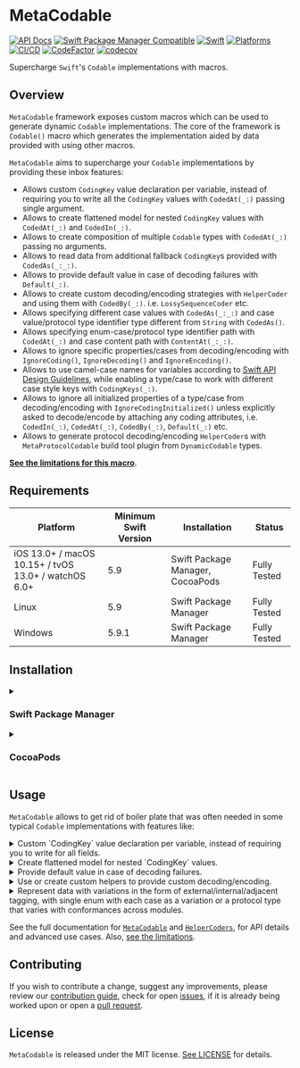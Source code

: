 # MetaCodable

[![API Docs](http://img.shields.io/badge/Read_the-docs-2196f3.svg)](https://swiftpackageindex.com/SwiftyLab/MetaCodable/documentation/metacodable)
[![Swift Package Manager Compatible](https://img.shields.io/github/v/tag/SwiftyLab/MetaCodable?label=SPM&color=orange)](https://badge.fury.io/gh/SwiftyLab%2FMetaCodable)
[![Swift](https://img.shields.io/badge/Swift-5.9+-orange)](https://img.shields.io/badge/Swift-5-DE5D43)
[![Platforms](https://img.shields.io/badge/Platforms-all-sucess)](https://img.shields.io/badge/Platforms-all-sucess)
[![CI/CD](https://github.com/SwiftyLab/MetaCodable/actions/workflows/main.yml/badge.svg)](https://github.com/SwiftyLab/MetaCodable/actions/workflows/main.yml)
[![CodeFactor](https://www.codefactor.io/repository/github/swiftylab/metacodable/badge)](https://www.codefactor.io/repository/github/swiftylab/metacodable)
[![codecov](https://codecov.io/gh/SwiftyLab/MetaCodable/branch/main/graph/badge.svg?token=jKxMv5oFeA)](https://codecov.io/gh/SwiftyLab/MetaCodable)
<!-- [![CodeQL](https://github.com/SwiftyLab/MetaCodable/actions/workflows/codeql-analysis.yml/badge.svg?event=schedule)](https://github.com/SwiftyLab/MetaCodable/actions/workflows/codeql-analysis.yml) -->

Supercharge `Swift`'s `Codable` implementations with macros.

## Overview

`MetaCodable` framework exposes custom macros which can be used to generate dynamic `Codable` implementations. The core of the framework is ``Codable()`` macro which generates the implementation aided by data provided with using other macros.

`MetaCodable` aims to supercharge your `Codable` implementations by providing these inbox features:

- Allows custom `CodingKey` value declaration per variable, instead of requiring you to write all the `CodingKey` values with ``CodedAt(_:)`` passing single argument.
- Allows to create flattened model for nested `CodingKey` values with ``CodedAt(_:)`` and ``CodedIn(_:)``.
- Allows to create composition of multiple `Codable` types with ``CodedAt(_:)`` passing no arguments.
- Allows to read data from additional fallback `CodingKey`s provided with ``CodedAs(_:_:)``.
- Allows to provide default value in case of decoding failures with ``Default(_:)``.
- Allows to create custom decoding/encoding strategies with ``HelperCoder`` and using them with ``CodedBy(_:)``. i.e. ``LossySequenceCoder`` etc.
- Allows specifying different case values with ``CodedAs(_:_:)`` and case value/protocol type identifier type different from `String` with ``CodedAs()``.
- Allows specifying enum-case/protocol type identifier path with ``CodedAt(_:)`` and case content path with ``ContentAt(_:_:)``.
- Allows to ignore specific properties/cases from decoding/encoding with ``IgnoreCoding()``, ``IgnoreDecoding()`` and ``IgnoreEncoding()``.
- Allows to use camel-case names for variables according to [Swift API Design Guidelines](https://www.swift.org/documentation/api-design-guidelines/#general-conventions), while enabling a type/case to work with different case style keys with ``CodingKeys(_:)``.
- Allows to ignore all initialized properties of a type/case from decoding/encoding with ``IgnoreCodingInitialized()`` unless explicitly asked to decode/encode by attaching any coding attributes, i.e. ``CodedIn(_:)``, ``CodedAt(_:)``,
``CodedBy(_:)``, ``Default(_:)`` etc.
- Allows to generate protocol decoding/encoding ``HelperCoder``s with `MetaProtocolCodable` build tool plugin from ``DynamicCodable`` types.

[**See the limitations for this macro**](<doc:Limitations>).

## Requirements

| Platform | Minimum Swift Version | Installation | Status |
| --- | --- | --- | --- |
| iOS 13.0+ / macOS 10.15+ / tvOS 13.0+ / watchOS 6.0+ | 5.9 | Swift Package Manager, CocoaPods | Fully Tested |
| Linux | 5.9 | Swift Package Manager | Fully Tested |
| Windows | 5.9.1 | Swift Package Manager | Fully Tested |

## Installation

<details>
  <summary><h3>Swift Package Manager</h3></summary>

The [Swift Package Manager](https://swift.org/package-manager/) is a tool for automating the distribution of Swift code and is integrated into the `swift` compiler.

Once you have your Swift package set up, adding `MetaCodable` as a dependency is as easy as adding it to the `dependencies` value of your `Package.swift`.

```swift
.package(url: "https://github.com/SwiftyLab/MetaCodable.git", from: "1.0.0"),
```

Then you can add the `MetaCodable` module product as dependency to the `target`s of your choosing, by adding it to the `dependencies` value of your `target`s.

```swift
.product(name: "MetaCodable", package: "MetaCodable"),
```

</details>
<details>
  <summary><h3>CocoaPods</h3></summary>

[CocoaPods](https://cocoapods.org) is a dependency manager for Cocoa projects. For usage and installation instructions, visit their website. To integrate `MetaCodable` into your Xcode project using CocoaPods, specify it in your `Podfile`:

```ruby
pod 'MetaCodable'
```

</details>

## Usage

`MetaCodable` allows to get rid of boiler plate that was often needed in some typical `Codable` implementations with features like:

<details>
  <summary>Custom `CodingKey` value declaration per variable, instead of requiring you to write for all fields.</summary>

 i.e. in the official [docs](https://developer.apple.com/documentation/foundation/archives_and_serialization/encoding_and_decoding_custom_types#2904057), to define custom `CodingKey` for 2 fields of `Landmark` type you had to write:

```swift
struct Landmark: Codable {
    var name: String
    var foundingYear: Int
    var location: Coordinate
    var vantagePoints: [Coordinate]

    enum CodingKeys: String, CodingKey {
        case name = "title"
        case foundingYear = "founding_date"
        case location
        case vantagePoints
    }
}
```

But with `MetaCodable` all you have to write is this:

```swift
@Codable
struct Landmark {
    @CodedAt("title")
    var name: String
    @CodedAt("founding_date")
    var foundingYear: Int

    var location: Coordinate
    var vantagePoints: [Coordinate]
}
```

</details>

<details>
  <summary>Create flattened model for nested `CodingKey` values.</summary>

i.e. in official [docs](https://developer.apple.com/documentation/foundation/archives_and_serialization/encoding_and_decoding_custom_types#2904058) to decode a JSON like this:

```json
{
  "latitude": 0,
  "longitude": 0,
  "additionalInfo": {
      "elevation": 0
  }
}
```

You had to write all these boilerplate:

```swift
struct Coordinate {
    var latitude: Double
    var longitude: Double
    var elevation: Double

    enum CodingKeys: String, CodingKey {
        case latitude
        case longitude
        case additionalInfo
    }

    enum AdditionalInfoKeys: String, CodingKey {
        case elevation
    }
}

extension Coordinate: Decodable {
    init(from decoder: Decoder) throws {
        let values = try decoder.container(keyedBy: CodingKeys.self)
        latitude = try values.decode(Double.self, forKey: .latitude)
        longitude = try values.decode(Double.self, forKey: .longitude)

        let additionalInfo = try values.nestedContainer(keyedBy: AdditionalInfoKeys.self, forKey: .additionalInfo)
        elevation = try additionalInfo.decode(Double.self, forKey: .elevation)
    }
}

extension Coordinate: Encodable {
    func encode(to encoder: Encoder) throws {
        var container = encoder.container(keyedBy: CodingKeys.self)
        try container.encode(latitude, forKey: .latitude)
        try container.encode(longitude, forKey: .longitude)

        var additionalInfo = container.nestedContainer(keyedBy: AdditionalInfoKeys.self, forKey: .additionalInfo)
        try additionalInfo.encode(elevation, forKey: .elevation)
    }
}
```

But with `MetaCodable` all you have to write is this:

```swift
@Codable
struct Coordinate {
    var latitude: Double
    var longitude: Double

    @CodedAt("additionalInfo", "elevation")
    var elevation: Double
}
```

You can even minimize further using `CodedIn` macro since the final `CodingKey` value is the same as field name:

```swift
@Codable
struct Coordinate {
    var latitude: Double
    var longitude: Double

    @CodedIn("additionalInfo")
    var elevation: Double
}
```

</details>

<details>
  <summary>Provide default value in case of decoding failures.</summary>

Instead of throwing error in case of missing data or type mismatch, you can provide a default value that will be assigned in this case. The following definition with `MetaCodable`:

```swift
@Codable
struct CodableData {
    @Default("some")
    let field: String
}
```

will not throw any error when empty JSON(`{}`) or JSON with type mismatch(`{ "field": 5 }`) is provided. The default value will be assigned in such case.

Also, memberwise initializer can be generated that uses this default value for the field.

```swift
@Codable
@MemberInit
struct CodableData {
    @Default("some")
    let field: String
}
```

The memberwise initializer generated will look like this:

```swift
init(field: String = "some") {
    self.field = field
}
```

</details>

<details>
  <summary>Use or create custom helpers to provide custom decoding/encoding.</summary>

Library provides following helpers that address common custom decoding/encoding needs:

- `LossySequenceCoder` to decode only valid data while ignoring invalid data in a sequence, instead of traditional way of failing decoding entirely.
- `ValueCoder` to decode `Bool`, `Int`, `Double`, `String` etc. basic types even if they are represented in some other type, i.e decoding `Int` from `"1"`, decoding boolean from `"yes"` etc.
- Custom Date decoding/encoding with UNIX timestamp (`Since1970DateCoder`) or date formatters (`DateCoder`, `ISO8601DateCoder`).
- `Base64Coder` to decode/encode data in base64 string representation.

And more, see the full documentation for [`HelperCoders`](https://swiftpackageindex.com/SwiftyLab/MetaCodable/documentation/helpercoders) for more details.

You can even create your own by conforming to `HelperCoder`.

</details>

<details>
  <summary>Represent data with variations in the form of external/internal/adjacent tagging, with single enum with each case as a variation or a protocol type that varies with conformances across modules.</summary>

 i.e. while `Swift` compiler only generates implementation assuming external tagged enums, only following data:

```json
[
  {
    "load": {
      "key": "MyKey"
    }
  },
  {
    "store": {
      "key": "MyKey",
      "value": 42
    }
  }
]
```

can be represented by following `enum` with current compiler implementation:

```swift
enum Command {
    case load(key: String)
    case store(key: String, value: Int)
}
```

while `MetaCodable` allows data in both of the following format to be represented by above `enum` as well:

```json
[
  {
    "type": "load",
    "key": "MyKey"
  },
  {
    "type": "store",
    "key": "MyKey",
    "value": 42
  }
]
```

```json
[
  {
    "type": "load",
    "content": {
      "key": "MyKey"
    }
  },
  {
    "type": "store",
    "content": {
      "key": "MyKey",
      "value": 42
    }
  }
]
```

</details>

See the full documentation for [`MetaCodable`](https://swiftpackageindex.com/SwiftyLab/MetaCodable/documentation/metacodable) and [`HelperCoders`](https://swiftpackageindex.com/SwiftyLab/MetaCodable/documentation/helpercoders), for API details and advanced use cases.
Also, [see the limitations](Sources/MetaCodable/MetaCodable.docc/Limitations.md).

## Contributing

If you wish to contribute a change, suggest any improvements,
please review our [contribution guide](CONTRIBUTING.md),
check for open [issues](https://github.com/SwiftyLab/MetaCodable/issues), if it is already being worked upon
or open a [pull request](https://github.com/SwiftyLab/MetaCodable/pulls).

## License

`MetaCodable` is released under the MIT license. [See LICENSE](LICENSE) for details.
